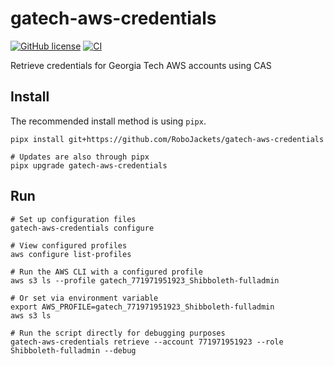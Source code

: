 # gatech-aws-credentials
[![GitHub license](https://img.shields.io/github/license/RoboJackets/gatech-aws-credentials)](https://github.com/RoboJackets/gatech-aws-credentials/blob/main/LICENSE) [![CI](https://concourse.sandbox.aws.robojackets.net/api/v1/teams/information-technology/pipelines/gatech-aws-credentials/jobs/build-main/badge)](https://concourse.sandbox.aws.robojackets.net/teams/information-technology/pipelines/gatech-aws-credentials)

Retrieve credentials for Georgia Tech AWS accounts using CAS

## Install
The recommended install method is using `pipx`.

```shell
pipx install git+https://github.com/RoboJackets/gatech-aws-credentials

# Updates are also through pipx
pipx upgrade gatech-aws-credentials
```

## Run
```shell
# Set up configuration files
gatech-aws-credentials configure

# View configured profiles
aws configure list-profiles

# Run the AWS CLI with a configured profile
aws s3 ls --profile gatech_771971951923_Shibboleth-fulladmin

# Or set via environment variable
export AWS_PROFILE=gatech_771971951923_Shibboleth-fulladmin
aws s3 ls

# Run the script directly for debugging purposes
gatech-aws-credentials retrieve --account 771971951923 --role Shibboleth-fulladmin --debug
```
